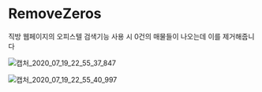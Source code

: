 # RemoveZeros

직방 웹페이지의 오피스텔 검색기능 사용 시 0건의 매물들이 나오는데 이를 제거해줍니다

![캡처_2020_07_19_22_55_37_847](https://user-images.githubusercontent.com/59405346/87876928-2827a700-ca16-11ea-898b-ce0445ec6283.png)

![캡처_2020_07_19_22_55_40_997](https://user-images.githubusercontent.com/59405346/87876931-2bbb2e00-ca16-11ea-9bad-b1999c4553b3.png)
